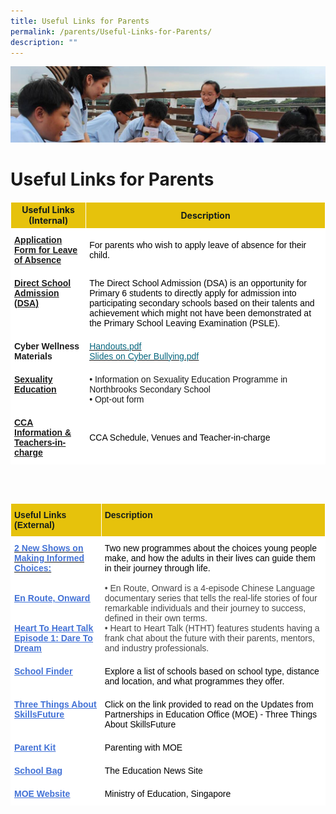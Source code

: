 ```yaml
---
title: Useful Links for Parents
permalink: /parents/Useful-Links-for-Parents/
description: ""
---
```

![](/images/Parentsbanner.jpg)

Useful Links for Parents
========================
<table class="tg" style="border-collapse:collapse;border-spacing:0"><thead><tr><th style="background-color:#E6C20C;border-color:#ffffff;border-style:solid;border-width:1px;color:#141D1C;font-family:"><span style="color:#141D1C;background-color:#E6C20C">Useful Links (Internal)</span></th><th style="background-color:#E6C20C;border-color:#ffffff;border-style:solid;border-width:1px;color:#141D1C;font-family:"><span style="color:#141D1C;background-color:#E6C20C">Description</span></th></tr></thead><tbody><tr><td style="background-color:#FFF;border-color:#ffffff;border-style:solid;border-width:1px;color:#34696d;font-family:Arial, sans-serif;font-size:14px;font-weight:bold;overflow:hidden;padding:10px 5px;text-align:left;text-decoration:underline;vertical-align:top;word-break:normal"><a rel="noopener noreferrer" target="_blank" href="https://go.gov.sg/t52p10">Application Form for Leave of Absence</a></td><td style="background-color:#FFF;border-color:#ffffff;border-style:solid;border-width:1px;font-family:Arial, sans-serif;font-size:14px;overflow:hidden;padding:10px 5px;text-align:left;vertical-align:middle;word-break:normal"><span style="color:#000;background-color:#FFF"> For parents who wish to apply leave of absence for their child.</span></td></tr><tr><td style="background-color:#FFF;border-color:#ffffff;border-style:solid;border-width:1px;color:#34696d;font-family:Arial, sans-serif;font-size:14px;font-weight:bold;overflow:hidden;padding:10px 5px;text-align:left;text-decoration:underline;vertical-align:top;word-break:normal"><a rel="noopener noreferrer" target="_blank" href="https://staging.d1ogoujxhze821.amplifyapp.com/northbrooks-experience/DSA-at-Northbrooks/permalink/">Direct School Admission (DSA)</a></td><td style="background-color:#FFF;border-color:#ffffff;border-style:solid;border-width:1px;font-family:Arial, sans-serif;font-size:14px;overflow:hidden;padding:10px 5px;text-align:left;vertical-align:middle;word-break:normal"><span style="color:#000;background-color:#FFF">The Direct School Admission (DSA) is an opportunity for Primary 6 students to directly apply for admission into participating secondary schools based on their talents and achievement which might not have been demonstrated at the Primary School Leaving Examination (PSLE).</span></td></tr><tr><td style="background-color:#FFF;border-color:#ffffff;border-style:solid;border-width:1px;font-family:Arial, sans-serif;font-size:14px;font-weight:bold;overflow:hidden;padding:10px 5px;text-align:left;vertical-align:top;word-break:normal">Cyber Wellness Materials</td><td style="background-color:#FFF;border-color:#ffffff;border-style:solid;border-width:1px;color:#06667E;font-family:Arial, sans-serif;font-size:14px;overflow:hidden;padding:10px 5px;text-align:left;text-decoration:underline;vertical-align:top;word-break:normal"><a rel="noopener noreferrer" target="_blank" href="https://staging.d1ogoujxhze821.amplifyapp.com/files/Additional%20Slides%20to%20Print%20as%20Handouts.pdf"><span style="color:#06667E">Handouts.pdf</span></a><br><a rel="noopener noreferrer" target="_blank" href="https://staging.d1ogoujxhze821.amplifyapp.com/files/Additional%20Slides%20to%20share%20on%20cyber%20bullying.pdf"><span style="color:#06667E">Slides on Cyber Bullying.pdf</span></a><br></td></tr><tr><td style="background-color:#FFF;border-color:#ffffff;border-style:solid;border-width:1px;color:#34696d;font-family:Arial, sans-serif;font-size:14px;font-weight:bold;overflow:hidden;padding:10px 5px;text-align:left;text-decoration:underline;vertical-align:top;word-break:normal"><a rel="noopener noreferrer" target="_blank" href="https://staging.d1ogoujxhze821.amplifyapp.com/co-curriculum/CCE/Sexuality-Education-Programme/">Sexuality Education</a></td><td style="background-color:#FFF;border-color:#ffffff;border-style:solid;border-width:1px;font-family:Arial, sans-serif;font-size:14px;overflow:hidden;padding:10px 5px;text-align:left;vertical-align:top;word-break:normal">• Information on Sexuality Education Programme in Northbrooks Secondary School<br>• Opt-out form</td></tr><tr><td style="background-color:#FFF;border-color:#ffffff;border-style:solid;border-width:1px;color:#34696d;font-family:Arial, sans-serif;font-size:14px;font-weight:bold;overflow:hidden;padding:10px 5px;text-align:left;text-decoration:underline;vertical-align:top;word-break:normal"><a rel="noopener noreferrer" target="_blank" href="https://staging.d1ogoujxhze821.amplifyapp.com/CCA/CCA/">CCA Information &amp; Teachers-in-charge</a></td><td style="background-color:#FFF;border-color:#ffffff;border-style:solid;border-width:1px;font-family:Arial, sans-serif;font-size:14px;overflow:hidden;padding:10px 5px;text-align:left;vertical-align:middle;word-break:normal"><span style="color:#000;background-color:#FFF">CCA Schedule, Venues and Teacher-in-charge</span></td></tr></tbody></table>

<br><br>

<table style="border-collapse:collapse;border-spacing:0" class="tg"><thead><tr><th style="background-color:#E6C20C;border-color:#ffffff;border-style:solid;border-width:1px;color:#141D1C;font-family:Arial, sans-serif;font-size:14px;font-weight:bold;overflow:hidden;padding:10px 5px;text-align:left;vertical-align:top;word-break:normal"><span style="font-weight:inherit;font-style:inherit;color:#141D1C;background-color:#E6C20C">Useful Links </span><br><span style="font-weight:inherit;font-style:inherit;color:#141D1C;background-color:#E6C20C">(External)</span></th><th style="background-color:#E6C20C;border-color:#ffffff;border-style:solid;border-width:1px;color:#141D1C;font-family:Arial, sans-serif;font-size:14px;font-weight:bold;overflow:hidden;padding:10px 5px;text-align:left;vertical-align:top;word-break:normal"><span style="font-weight:inherit;font-style:inherit;color:#141D1C;background-color:#E6C20C">Description</span></th></tr></thead><tbody><tr><td style="background-color:#FFF;border-color:#ffffff;border-style:solid;border-width:1px;color:#036400;font-family:Arial, sans-serif;font-size:14px;font-weight:bold;overflow:hidden;padding:10px 5px;text-align:left;text-decoration:underline;vertical-align:top;word-break:normal"><a href="https://www.youtube.com/watch?v=D_dUaw_Bk4E" target="_blank" rel="noopener noreferrer"><span style="color:#4372D6">2 New Shows on Making Informed Choices:</span></a><br><br><br><a href="https://www.youtube.com/watch?v=D_dUaw_Bk4E" target="_blank" rel="noopener noreferrer"><span style="text-decoration:underline;color:#4372D6">En Route, Onward</span></a><br><br><br><a href="https://www.youtube.com/watch?v=oErCODtoqWI" target="_blank" rel="noopener noreferrer"><span style="text-decoration:underline;color:#4372D6">Heart To Heart Talk Episode 1: Dare To Dream</span></a></td><td style="background-color:#FFF;border-color:#ffffff;border-style:solid;border-width:1px;color:#484848;font-family:Arial, sans-serif;font-size:14px;overflow:hidden;padding:10px 5px;text-align:left;vertical-align:top;word-break:normal"><span style="font-weight:inherit;font-style:inherit;color:#000">Two new programmes about the choices young people make, and how the adults in their lives can guide them in their journey through life.</span><br><br><span style="background-color:#FFF">• En Route, Onward is a 4-episode Chinese Language documentary series that tells the real-life stories of four remarkable individuals and their journey to success, defined in their own terms.</span><br><span style="background-color:#FFF">• Heart to Heart Talk (HTHT) features students having a frank chat about the future with their parents, mentors, and industry professionals.</span></td></tr><tr><td style="background-color:#FFF;border-color:#ffffff;border-style:solid;border-width:1px;color:#4372D6;font-family:Arial, sans-serif;font-size:14px;font-weight:bold;overflow:hidden;padding:10px 5px;text-align:left;text-decoration:underline;vertical-align:top;word-break:normal"><a href="https://www.moe.gov.sg/schoolfinder/"><span style="text-decoration:underline;color:#4372D6">School Finder</span></a></td><td style="background-color:#FFF;border-color:#ffffff;border-style:solid;border-width:1px;color:#484848;font-family:Arial, sans-serif;font-size:14px;overflow:hidden;padding:10px 5px;text-align:left;vertical-align:top;word-break:normal"><span style="font-weight:inherit;font-style:inherit;color:#000;background-color:#FFF">Explore a list of schools based on school type, distance and location, and what programmes they offer.</span></td></tr><tr><td style="background-color:#FFF;border-color:#ffffff;border-style:solid;border-width:1px;color:#4372D6;font-family:Arial, sans-serif;font-size:14px;font-weight:bold;overflow:hidden;padding:10px 5px;text-align:left;text-decoration:underline;vertical-align:top;word-break:normal"><a href="https://staging.d1ogoujxhze821.amplifyapp.com/parents/Three-Things-About-SkillsFuture/"><span style="text-decoration:underline;color:#4372D6">Three Things About SkillsFuture</span></a></td><td style="background-color:#FFF;border-color:#ffffff;border-style:solid;border-width:1px;color:#06667E;font-family:Arial, sans-serif;font-size:14px;overflow:hidden;padding:10px 5px;text-align:left;vertical-align:top;word-break:normal"><span style="font-weight:inherit;font-style:inherit;color:#000">Click on the link provided to read on the Updates from Partnerships in Education Office (MOE) - Three Things About SkillsFuture</span></td></tr><tr><td style="background-color:#FFF;border-color:#ffffff;border-style:solid;border-width:1px;color:#4372D6;font-family:Arial, sans-serif;font-size:14px;font-weight:bold;overflow:hidden;padding:10px 5px;text-align:left;text-decoration:underline;vertical-align:top;word-break:normal"><a href="https://www.moe.gov.sg/parentkit"><span style="text-decoration:underline;color:#4372D6">Parent Kit</span></a></td><td style="background-color:#FFF;border-color:#ffffff;border-style:solid;border-width:1px;color:#484848;font-family:Arial, sans-serif;font-size:14px;overflow:hidden;padding:10px 5px;text-align:left;vertical-align:top;word-break:normal"><span style="font-weight:inherit;font-style:inherit;color:#000;background-color:#FFF">Parenting with MOE</span></td></tr><tr><td style="background-color:#FFF;border-color:#ffffff;border-style:solid;border-width:1px;color:#4372D6;font-family:Arial, sans-serif;font-size:14px;font-weight:bold;overflow:hidden;padding:10px 5px;text-align:left;text-decoration:underline;vertical-align:top;word-break:normal"><a href="https://www.schoolbag.edu.sg/"><span style="text-decoration:underline;color:#4372D6">School Bag</span></a></td><td style="background-color:#FFF;border-color:#ffffff;border-style:solid;border-width:1px;color:#484848;font-family:Arial, sans-serif;font-size:14px;overflow:hidden;padding:10px 5px;text-align:left;vertical-align:top;word-break:normal"><span style="font-weight:inherit;font-style:inherit;color:#000;background-color:#FFF">The Education News Site</span></td></tr><tr><td style="background-color:#FFF;border-color:#ffffff;border-style:solid;border-width:1px;color:#4372D6;font-family:Arial, sans-serif;font-size:14px;font-weight:bold;overflow:hidden;padding:10px 5px;text-align:left;text-decoration:underline;vertical-align:top;word-break:normal"><a href="https://www.moe.gov.sg/"><span style="text-decoration:underline;color:#4372D6">MOE Website</span></a><br></td><td style="background-color:#FFF;border-color:#ffffff;border-style:solid;border-width:1px;color:#484848;font-family:Arial, sans-serif;font-size:14px;overflow:hidden;padding:10px 5px;text-align:left;vertical-align:top;word-break:normal"><span style="font-weight:inherit;font-style:inherit;color:#000;background-color:#FFF">Ministry of Education, Singapore</span></td></tr></tbody></table>